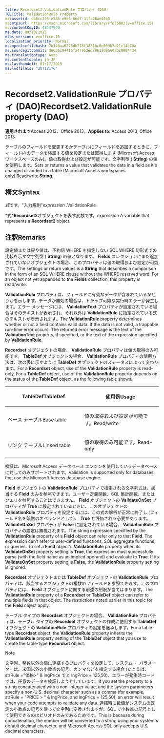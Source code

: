 ```yaml
---
title: Recordset2.ValidationRule プロパティ (DAO)
TOCTitle: ValidationRule Property
ms:assetid: d46cc255-e588-e9e6-66d7-31fc26ae45b8
ms:mtpsurl: https://msdn.microsoft.com/library/Ff835002(v=office.15)
ms:contentKeyID: 48547940
ms.date: 09/18/2015
mtps_version: v=office.15
localization_priority: Normal
ms.openlocfilehash: 7b146aa0278db278f3831bc0e00987d21e14b70a
ms.sourcegitcommit: d6695c94415fa47952ee7961a69660abc0904434
ms.translationtype: Auto
ms.contentlocale: ja-JP
ms.lasthandoff: 01/17/2019
ms.locfileid: "28718176"
---
```

# <a name="recordset2validationrule-property-dao"></a><span data-ttu-id="4723a-102">Recordset2.ValidationRule プロパティ (DAO)</span><span class="sxs-lookup"><span data-stu-id="4723a-102">Recordset2.ValidationRule property (DAO)</span></span>


<span data-ttu-id="4723a-103">**適用されます**Access 2013、Office 2013。</span><span class="sxs-lookup"><span data-stu-id="4723a-103">**Applies to**: Access 2013, Office 2013</span></span>

<span data-ttu-id="4723a-104">テーブルのフィールドを変更するかテーブルにフィールドを追加するときに、フィールド内のデータを検証する値を設定または取得します (Microsoft Access ワークスペースのみ)。値の取得および設定が可能です。文字列型 ( **String**) の値を使用します。</span><span class="sxs-lookup"><span data-stu-id="4723a-104">Sets or returns a value that validates the data in a field as it's changed or added to a table (Microsoft Access workspaces only).Read/write **String**.</span></span>

## <a name="syntax"></a><span data-ttu-id="4723a-105">構文</span><span class="sxs-lookup"><span data-stu-id="4723a-105">Syntax</span></span>

<span data-ttu-id="4723a-106">*式*です。"入力規則"</span><span class="sxs-lookup"><span data-stu-id="4723a-106">*expression* .ValidationRule</span></span>

<span data-ttu-id="4723a-107">\*式\***Recordset2**オブジェクトを表す変数です。</span><span class="sxs-lookup"><span data-stu-id="4723a-107">*expression* A variable that represents a **Recordset2** object.</span></span>

## <a name="remarks"></a><span data-ttu-id="4723a-108">注釈</span><span class="sxs-lookup"><span data-stu-id="4723a-108">Remarks</span></span>

<span data-ttu-id="4723a-p101">設定値または戻り値は、予約語 WHERE を指定しない SQL WHERE 句形式での比較を示す文字列型 ( **String**) の値となります。 **Fields** コレクションにまだ追加されていないオブジェクトの場合、このプロパティは値の取得および設定が可能です。</span><span class="sxs-lookup"><span data-stu-id="4723a-p101">The settings or return values is a **String** that describes a comparison in the form of an SQL WHERE clause without the WHERE reserved word. For an object not yet appended to the **Fields** collection, this property is read/write.</span></span>

<span data-ttu-id="4723a-p102">**ValidationRule** プロパティは、フィールドに有効なデータが含まれているかどうかを示します。データが無効の場合は、トラップ可能な実行時エラーが発生します。エラー メッセージには、 **ValidationText** プロパティが設定されている場合はそのテキストが表示され、それ以外は **ValidationRule** に指定されている式のテキストが表示されます。</span><span class="sxs-lookup"><span data-stu-id="4723a-p102">The **ValidationRule** property determines whether or not a field contains valid data. If the data is not valid, a trappable run-time error occurs. The returned error message is the text of the **ValidationText** property, if specified, or the text of the expression specified by **ValidationRule**.</span></span>

<span data-ttu-id="4723a-p103">**Recordset** オブジェクトの場合、 **ValidationRule** プロパティは値の取得のみ可能です。 **TableDef** オブジェクトの場合、 **ValidationRule** プロパティの使用方法は、次の表に示すように **TableDef** オブジェクトのステータスによって変わります。</span><span class="sxs-lookup"><span data-stu-id="4723a-p103">For a **Recordset** object, use of the **ValidationRule** property is read-only. For a **TableDef** object, use of the **ValidationRule** property depends on the status of the **TableDef** object, as the following table shows.</span></span>

<table>
<colgroup>
<col style="width: 50%" />
<col style="width: 50%" />
</colgroup>
<thead>
<tr class="header">
<th><p><span data-ttu-id="4723a-116">TableDef</span><span class="sxs-lookup"><span data-stu-id="4723a-116">TableDef</span></span></p></th>
<th><p><span data-ttu-id="4723a-117">使用例</span><span class="sxs-lookup"><span data-stu-id="4723a-117">Usage</span></span></p></th>
</tr>
</thead>
<tbody>
<tr class="odd">
<td><p><span data-ttu-id="4723a-118">ベース テーブル</span><span class="sxs-lookup"><span data-stu-id="4723a-118">Base table</span></span></p></td>
<td><p><span data-ttu-id="4723a-119">値の取得および設定が可能です。</span><span class="sxs-lookup"><span data-stu-id="4723a-119">Read/write</span></span></p></td>
</tr>
<tr class="even">
<td><p><span data-ttu-id="4723a-120">リンク テーブル</span><span class="sxs-lookup"><span data-stu-id="4723a-120">Linked table</span></span></p></td>
<td><p><span data-ttu-id="4723a-121">値の取得のみ可能です。</span><span class="sxs-lookup"><span data-stu-id="4723a-121">Read-only</span></span></p></td>
</tr>
</tbody>
</table>


<span data-ttu-id="4723a-122">検証は、Microsoft Access データベース エンジンを使用しているデータベースに対してのみサポートされます。</span><span class="sxs-lookup"><span data-stu-id="4723a-122">Validation is supported only for databases that use the Microsoft Access database engine.</span></span>

<span data-ttu-id="4723a-p104">**Field** オブジェクトの **ValidationRule** プロパティで指定される文字列式は、該当する **Field** のみを参照できます。ユーザー定義関数、SQL 集計関数、またはクエリを参照することはできません。 **Field** オブジェクトの **ValidateOnSet** プロパティが **True** に設定されているときに、このオブジェクトの **ValidationRule** プロパティを設定するには、この式の解析が正常に終了し (フィールド名を暗黙のオペランドとして)、 **True** と評価される必要があります。 **ValidateOnSet** プロパティが **False** に設定されている場合、 **ValidationRule** プロパティの設定は無視されます。</span><span class="sxs-lookup"><span data-stu-id="4723a-p104">The string expression specified by the **ValidationRule** property of a **Field** object can refer only to that **Field**. The expression can't refer to user-defined functions, SQL aggregate functions, or queries. To set a **Field** object's **ValidationRule** property when its **ValidateOnSet** property setting is **True**, the expression must successfully parse (with the field name as an implied operand) and evaluate to **True**. If its **ValidateOnSet** property setting is **False**, the **ValidationRule** property setting is ignored.</span></span>

<span data-ttu-id="4723a-p105">**Recordset** オブジェクトまたは **TableDef** オブジェクトの **ValidationRule** プロパティは、該当するオブジェクトの複数のフィールドを参照できます。このプロパティには、 **Field** オブジェクトに関する前述の制限が当てはまります。</span><span class="sxs-lookup"><span data-stu-id="4723a-p105">The **ValidationRule** property of a **Recordset** or **TableDef** object can refer to multiple fields in that object. The restrictions noted earlier in this topic for the **Field** object apply.</span></span>

<span data-ttu-id="4723a-129">テーブル タイプの **Recordset** オブジェクトの場合、 **ValidationRule** プロパティは、テーブル タイプの **Recordset** オブジェクトの作成に使用する **TableDef** オブジェクトの **ValidationRule** プロパティの設定を継承します。</span><span class="sxs-lookup"><span data-stu-id="4723a-129">For a table-type **Recordset** object, the **ValidationRule** property inherits the **ValidationRule** property setting of the **TableDef** object that you use to create the table-type **Recordset** object.</span></span>

> [!NOTE]
> <span data-ttu-id="4723a-130">文字列、整数以外の値に連結するプロパティを設定して、システム ・ パラメーターは、米国以外の小数点の記号、カンマなどを指定する場合 (たとえば、strRule ="価格&gt;" &amp; lngPrice でと lngPrice = 125,50)、エラーが発生時コードでは、任意のデータを検証しようとしています。</span><span class="sxs-lookup"><span data-stu-id="4723a-130">If you set the property to a string concatenated with a non-integer value, and the system parameters specify a non-U.S. decimal character such as a comma (for example, strRule = "PRICE &gt; " &amp; lngPrice, and lngPrice = 125,50), an error will result when your code attempts to validate any data.</span></span> <span data-ttu-id="4723a-131">連結時に数値がシステムの既定の小数点の記号を使って文字列に変換されますが、SQL で小数点の記号として使用できるのはピリオドのみであるためです。</span><span class="sxs-lookup"><span data-stu-id="4723a-131">This is because during concatenation, the number will be converted to a string using your system's default decimal character, and Microsoft Access SQL only accepts U.S. decimal characters.</span></span></P>

